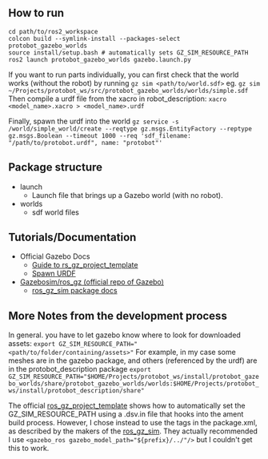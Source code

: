 How to run
---
```
cd path/to/ros2_workspace
colcon build --symlink-install --packages-select protobot_gazebo_worlds
source install/setup.bash # automatically sets GZ_SIM_RESOURCE_PATH
ros2 launch protobot_gazebo_worlds gazebo.launch.py
```
If you want to run parts individually, you can first check that the world works (without the robot) by running `gz sim <path/to/world.sdf>` eg.
`gz sim ~/Projects/protobot_ws/src/protobot_gazebo_worlds/worlds/simple.sdf`
Then compile a urdf file from the xacro in robot_description:
`xacro <model_name>.xacro > <model_name>.urdf`

Finally, spawn the urdf into the world
`gz service -s /world/simple_world/create --reqtype gz.msgs.EntityFactory --reptype gz.msgs.Boolean --timeout 1000 --req 'sdf_filename: "/path/to/protobot.urdf", name: "protobot"'`

Package structure
---
- launch
    - Launch file that brings up a Gazebo world (with no robot).
- worlds
    - sdf world files

Tutorials/Documentation
---
- Official Gazebo Docs
    - [Guide to rs_gz_project_template](https://gazebosim.org/docs/latest/ros_gz_project_template_guide/#accessing-simulation-assets)
    - [Spawn URDF](https://gazebosim.org/docs/latest/spawn_urdf/)
- [Gazebosim/ros_gz (official repo of Gazebo)](https://github.com/gazebosim/ros_gz)
    - [ros_gz_sim package docs](https://github.com/gazebosim/ros_gz/tree/ros2/ros_gz_sim)


More Notes from the development process
---
In general. you have to let gazebo know where to look for downloaded assets:
`export GZ_SIM_RESOURCE_PATH="<path/to/folder/containing/assets>"`
For example, in my case some meshes are in the gazebo package, and others (referenced by the urdf) are in the protobot_description package
`export GZ_SIM_RESOURCE_PATH="$HOME/Projects/protobot_ws/install/protobot_gazebo_worlds/share/protobot_gazebo_worlds/worlds:$HOME/Projects/protobot_ws/install/protobot_description/share"`

The official [ros_gz_project_template](https://github.com/gazebosim/ros_gz_project_template/tree/main/ros_gz_example_gazebo/hooks) shows how to automatically set the GZ_SIM_RESOURCE_PATH using a .dsv.in file that hooks into the ament build process. 
However, I chose instead to use the <export> tags in the package.xml, as described by the makers of the [ros_gz_sim](https://github.com/gazebosim/ros_gz/tree/ros2/ros_gz_sim). They actually recommended I use `<gazebo_ros gazebo_model_path="${prefix}/../"/>` but I couldn't get this to work.
